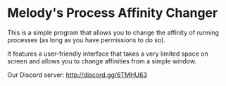 # Melody's Process Affinity Changer
This is a simple program that allows you to change the affinity of running processes (as long as you have permissions to do so).

It features a user-friendly interface that takes a very limited space on screen and allows you to change affinities from a simple window.

Our Discord server: http://discord.gg/6TMHU63
